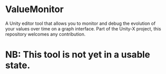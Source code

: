 # ValueMonitor
A Unity editor tool that allows you to monitor and debug the evolution of your values over time on a graph interface. Part of the Unity-X project, this repository welcomes any contribution.
# NB: This tool is not yet in a usable state.
